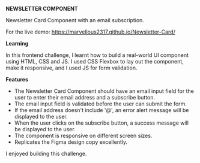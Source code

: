 **NEWSLETTER COMPONENT** 

Newsletter Card Component with an email subscription.

For the live demo: https://marvellous2317.github.io/Newsletter-Card/


**Learning**

In this frontend challenge, I learnt how to build a real-world UI component using HTML, CSS and JS. I used CSS Flexbox to lay out the component, make it responsive, and I used JS for form validation. 

**Features**

- The Newsletter Card Component should have an email input field for the user to enter their email address and a subscribe button.
- The email input field is validated before the user can submit the form.
- If the email address doesn't include '@', an error alert message will be displayed to the user.
- When the user clicks on the subscribe button, a success message will be displayed to the user.
- The component is responsive on different screen sizes.
- Replicates the Figma design copy excellently.

I enjoyed building this challenge.


